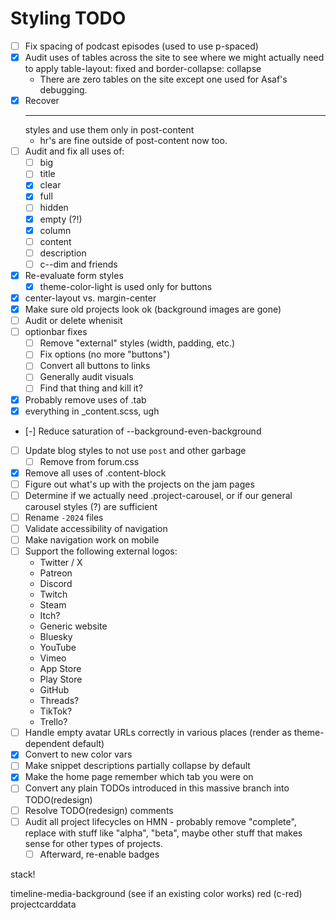 # Styling TODO

- [ ] Fix spacing of podcast episodes (used to use p-spaced)
- [x] Audit uses of tables across the site to see where we might actually need to apply table-layout: fixed and border-collapse: collapse
    - There are zero tables on the site except one used for Asaf's debugging.
- [x] Recover <hr> styles and use them only in post-content
    - hr's are fine outside of post-content now too.
- [ ] Audit and fix all uses of:
    - [ ] big
    - [ ] title
    - [x] clear
    - [x] full
    - [ ] hidden
    - [x] empty (?!)
    - [x] column
    - [ ] content
    - [ ] description
    - [ ] c--dim and friends
- [x] Re-evaluate form styles
    - [x] theme-color-light is used only for buttons
- [x] center-layout vs. margin-center
- [x] Make sure old projects look ok (background images are gone)
- [ ] Audit or delete whenisit
- [ ] optionbar fixes
    - [ ] Remove "external" styles (width, padding, etc.)
    - [ ] Fix options (no more "buttons")
    - [ ] Convert all buttons to links
    - [ ] Generally audit visuals
    - [ ] Find that thing and kill it?
- [x] Probably remove uses of .tab
- [x] everything in _content.scss, ugh
- [-] Reduce saturation of --background-even-background
- [ ] Update blog styles to not use `post` and other garbage
    - [ ] Remove from forum.css
- [x] Remove all uses of .content-block
- [ ] Figure out what's up with the projects on the jam pages
- [ ] Determine if we actually need .project-carousel, or if our general carousel styles (?) are sufficient
- [ ] Rename `-2024` files
- [ ] Validate accessibility of navigation
- [ ] Make navigation work on mobile
- [ ] Support the following external logos:
    - Twitter / X
    - Patreon
    - Discord
    - Twitch
    - Steam
    - Itch?
    - Generic website
    - Bluesky
    - YouTube
    - Vimeo
    - App Store
    - Play Store
    - GitHub
    - Threads?
    - TikTok?
    - Trello?
- [ ] Handle empty avatar URLs correctly in various places (render as theme-dependent default)
- [x] Convert to new color vars
- [ ] Make snippet descriptions partially collapse by default
- [x] Make the home page remember which tab you were on
- [ ] Convert any plain TODOs introduced in this massive branch into TODO(redesign)
- [ ] Resolve TODO(redesign) comments
- [ ] Audit all project lifecycles on HMN - probably remove "complete", replace with stuff like "alpha", "beta", maybe other stuff that makes sense for other types of projects.
    - [ ] Afterward, re-enable badges

stack!

timeline-media-background (see if an existing color works)
red (c-red)
projectcarddata
